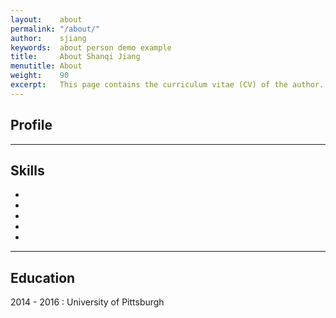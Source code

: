 ```yaml
---
layout:    about
permalink: "/about/"
author:    sjiang
keywords:  about person demo example
title:     About Shanqi Jiang
menutitle: About
weight:    90
excerpt:   This page contains the curriculum vitae (CV) of the author.
---
```


## Profile



---

## Skills

- 
- 
- 
- 
- 

---

## Education

2014 - 2016
: University of Pittsburgh